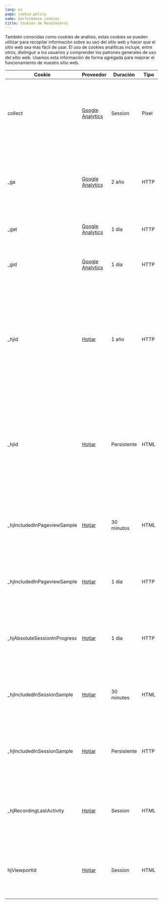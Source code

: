 ```yaml
---
lang: es
page: cookie-policy
name: performance cookies
title: Cookies de Rendimiento
---
```


También conocidas como cookies de análisis, estas cookies se pueden utilizar para recopilar información sobre su uso del sitio web y hacer que el sitio web sea más fácil de usar. El uso de cookies analíticas incluye, entre otros, distinguir a los usuarios y comprender los patrones generales de uso del sitio web. Usamos esta información de forma agregada para mejorar el funcionamiento de nuestro sitio web.

Cookie                       | Proveedor          | Duración  | Tipo | Proposito                                                                                                                                                                                                                                                                                  
---------------------------- | ----------------  | --------- | -----| -----------------------------------------------------------------------------------------------------------------------------------------------------------------------------------------------------------------------------------------------------------------------------------------
collect                      | <a class="no-underline" href="https://policies.google.com/privacy">Google Analytics</a>  | Session   | Pixel| Se utiliza para enviar datos a Google Analytics sobre el dispositivo y el comportamiento del visitante. Rastrea al visitante a través de dispositivos y canales de marketing.channels.                                                                                                                                                 
_ga                          | <a class="no-underline" href="https://policies.google.com/privacy">Google Analytics</a>  | 2 año   | HTTP | Se utiliza para enviar datos a Google Analytics sobre el dispositivo y el comportamiento del visitante. Rastrea al visitante a través de dispositivos y canales de marketing.                                                                                                                                             
_gat                         | <a class="no-underline" href="https://policies.google.com/privacy">Google Analytics</a>  | 1 dia     | HTTP | Utilizado por Google Analytics para limitar la tasa de solicitudes.                                                                                                
_gid                         | <a class="no-underline" href="https://policies.google.com/privacy">Google Analytics</a>  | 1 dia     | HTTP | Registra una identificación única que se utiliza para generar datos estadísticos sobre cómo el visitante usa el sitio web.                                          
_hjid                        | <a class="no-underline" href="https://www.hotjar.com/">Hotjar</a>             | 1 año    | HTTP | Esta cookie se establece cuando el cliente llega por primera vez a una página con el script Hotjar. Se utiliza para conservar la identificación de usuario aleatoria, única para ese sitio en el navegador. Esto asegura que el comportamiento en visitas posteriores al mismo sitio se atribuya al mismo ID de usuario.
_hjid                        | <a class="no-underline" href="https://www.hotjar.com/">Hotjar</a>             | Persistente| HTML | Esta cookie se establece cuando el cliente llega por primera vez a una página con el script Hotjar. Se utiliza para conservar la identificación de usuario aleatoria, única para ese sitio en el navegador. Esto asegura que el comportamiento en visitas posteriores al mismo sitio se atribuya al mismo ID de usuario.
_hjIncludedInPageviewSample  | <a class="no-underline" href="https://www.hotjar.com/">Hotjar</a>             | 30 minutos | HTML | Esta cookie está configurada para que Hotjar sepa si ese visitante está incluido en el muestreo de datos definido por el límite de visitas a la página de su sitio.                          
_hjIncludedInPageviewSample  | <a class="no-underline" href="https://www.hotjar.com/">Hotjar</a>             | 1 dia     | HTTP | Esta cookie está configurada para que Hotjar sepa si ese visitante está incluido en el muestreo de datos definido por el límite de visitas a la página de su sitio.                                                                                                                                                       
_hjAbsoluteSessionInProgress | <a class="no-underline" href="https://www.hotjar.com/">Hotjar</a>             | 1 dia     | HTTP | Esta cookie está configurada para que Hotjar sepa si ese visitante está incluido en el muestreo de datos definido por el límite de sesiones diarias de su sitio.                                                                                                                                                                 
_hjIncludedInSessionSample   | <a class="no-underline" href="https://www.hotjar.com/">Hotjar</a>             | 30 minutes | HTML| Esta cookie está configurada para que Hotjar sepa si ese visitante está incluido en el muestreo de datos definido por el límite de sesiones diarias de su sitio.                    
_hjIncludedInSessionSample   | <a class="no-underline" href="https://www.hotjar.com/">Hotjar</a>             | Persistente| HTTP | Esta cookie está configurada para que Hotjar sepa si ese visitante está incluido en el muestreo de datos definido por el límite de sesiones diarias de su sitio.
_hjRecordingLastActivity     | <a class="no-underline" href="https://www.hotjar.com/">Hotjar</a>             | Session   | HTML | Se utiliza en contexto con la función de comentarios de los usuarios del sitio web. Determina si se le han mostrado mensajes de comentarios al usuario.                                 
hjViewportId                 | <a class="no-underline" href="https://www.hotjar.com/">Hotjar</a>             | Session   | HTML | Establece una identificación única para la sesión. Esto permite al sitio web obtener datos sobre el comportamiento de los visitantes con fines estadísticos